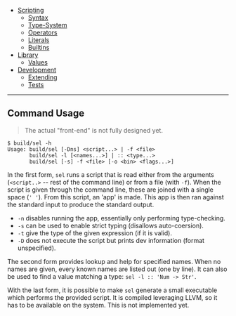 - [Scripting](Scripting)
  - [Syntax](Scripting/Syntax.md)
  - [Type-System](Scripting/Type-System.md)
  - [Operators](Scripting/Operators.md)
  - [Literals](Scripting/Literals.md)
  - [Builtins](Scripting/Builtins.md)
- [Library](Library)
  - [Values](Library/Values.md)
- [Development](Development)
  - [Extending](Development/Extending.md)
  - [Tests](Development/Tests.md)

---

## Command Usage

> The actual "front-end" is not fully designed yet.

```console
$ build/sel -h
Usage: build/sel [-Dns] <script...> | -f <file>
       build/sel -l [<names...>] | :: <type...>
       build/sel [-s] -f <file> [-o <bin> <flags...>]
```

In the first form, `sel` runs a script that is read either
from the arguments (`<script..>` -- rest of the command
line) or from a file (with `-f`). When the script is given
through the command line, these are joined with a single
space (`' '`). From this script, an 'app' is made. This
app is then ran against the standard input to produce the
standard output.
- `-n` disables running the app, essentially only performing type-checking.
- `-s` can be used to enable strict typing (disallows auto-coersion).
- `-t` give the type of the given expression (if it is valid).
- `-D` does not execute the script but prints dev information (format unspecified).

The second form provides lookup and help for specified
names. When no names are given, every known names are
listed out (one by line). It can also be used to find a
value matching a type: `sel -l :: 'Num -> Str'`.

With the last form, it is possible to make `sel` generate
a small executable which performs the provided script. It
is compiled leveraging LLVM, so it has to be available on
the system. This is not implemented yet.
